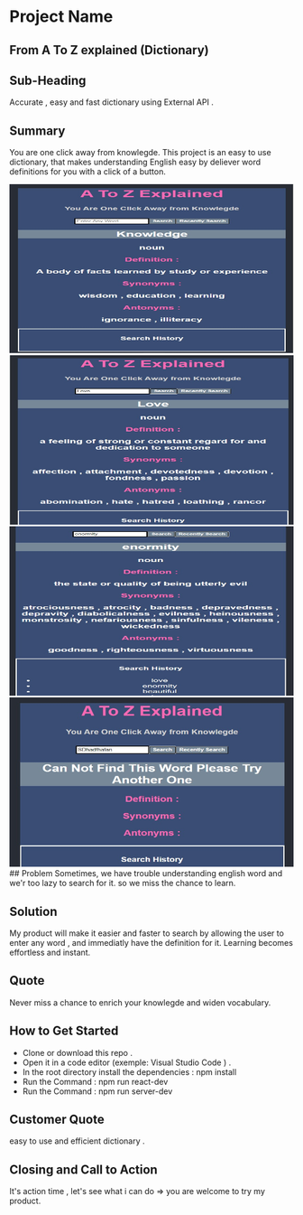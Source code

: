 
# Project Name

## From A To Z explained (Dictionary)

## Sub-Heading
 Accurate , easy and fast dictionary using External API .

## Summary
You are one click away from knowlegde. This project is an easy to use dictionary, 
that makes understanding English easy by deliever word definitions for you with a click of a button.

<img src= "images/home.jpeg" width = "1000" height ="300">
<img src= "images/search.jpeg" width = "1000" height ="300">
<img src= "images/history.jpeg" width = "1000" height ="300">
<img src= "images/notfound.jpeg" width = "1000" height ="300">
## Problem
Sometimes, we have trouble understanding english word and we'r too lazy to search for it. so we miss the chance to learn.

## Solution
My product will make it easier and faster to search by allowing the user to enter any word , and immediatly have the definition for it. Learning becomes effortless and instant.

## Quote 
Never miss a chance to enrich your knowlegde and widen vocabulary.

## How to Get Started
- Clone or download this repo .
- Open it in a code editor (exemple: Visual Studio Code ) .
- In the root directory install the dependencies : npm install
- Run the Command : npm run react-dev 
- Run the Command : npm run server-dev 

## Customer Quote
easy to use and efficient dictionary .

## Closing and Call to Action
It's action time , let's see what i can do => you are welcome to try my product.
